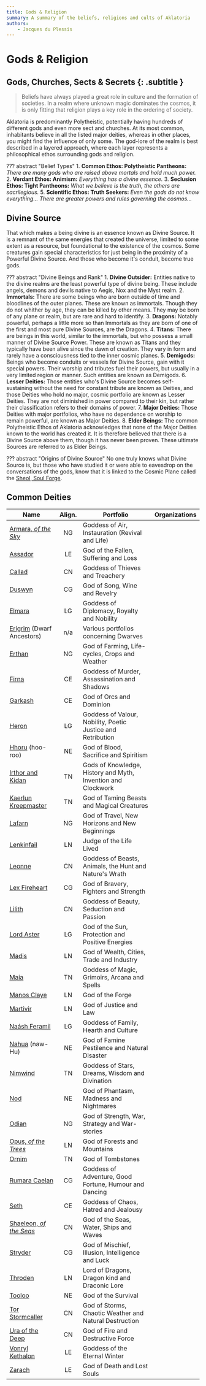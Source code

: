 ```yaml
---
title: Gods & Religion
summary: A summary of the beliefs, religions and cults of Aklatoria
authors:
    - Jacques du Plessis
---
```

# Gods & Religion
## Gods, Churches, Sects & Secrets {: .subtitle }
> Beliefs have always played a great role in culture and the formation of societies.  In a realm where unknown magic dominates the cosmos, it is only fitting that religion plays a key role in the ordering of society.

Aklatoria is predominantly Polytheistic, potentially having hundreds of different gods and even more sect and churches.  At its most common, inhabitants believe in all the listed major deities, whereas in other places, you might find the influence of only some.  The god-lore of the realm is best described in a layered approach, where each layer represents a philosophical ethos surrounding gods and religion.

??? abstract "Belief Types"
    1. **Common Ethos: Polytheistic Pantheons:** _There are many gods who are raised above mortals and hold much power._
    2. **Verdant Ethos: Animism:** _Everything has a divine essence._
    3. **Seclusion Ethos: Tight Pantheons:** _What we believe is the truth, the others are sacrilegious._
    5. **Scientific Ethos: Truth Seekers:** _Even the gods do not know everything... There are greater powers and rules governing the cosmos..._

## Divine Source
That which makes a being divine is an essence known as Divine Source.  It is a remnant of the same energies that created the universe, limited to some extent as a resource, but foundational to the existence of the cosmos. Some creatures gain special characteristics for just being in the proximity of a Powerful Divine Source. And those who become it's conduit, become true gods.

??? abstract "Divine Beings and Rank"
    1. **Divine Outsider:** Entities native to the divine realms are the least powerful type of divine being. These include angels, demons and devils native to Aegis, Nox and the Myst realm.
    2. **Immortals:** There are some beings who are born outside of time and bloodlines of the outer planes. These are known as immortals. Though they do not whither by age, they can be killed by other means. They may be born of any plane or realm, but are rare and hard to identify.
    3. **Dragons:** Notably powerful, perhaps a little more so than Immortals as they are born of one of the first and most pure Divine Sources, are the Dragons.
    4. **Titans:** There are beings in this world, similar to the immortals, but who possess a small manner of Divine Source Power. These are known as Titans and they typically have been alive since the dawn of creation. They vary in form and rarely have a consciousness tied to the inner cosmic planes.
    5. **Demigods:** Beings who become conduits or vessels for Divine Source, gain with it special powers. Their worship and tributes fuel their powers, but usually in a very limited region or manner. Such entities are known as Demigods.
    6. **Lesser Deities:** Those entities who's Divine Source becomes self-sustaining without the need for constant tribute are known as Deities, and those Deities who hold no major, cosmic portfolio are known as Lesser Deities. They are not diminished in power compared to their kin, but rather their classification refers to their domains of power.
    7. **Major Deities:** Those Deities with major portfolios, who have no dependence on worship to remain powerful, are known as Major Deities.
    8. **Elder Beings:** The common Polytheistic Ethos of Aklatoria acknowledges that none of the Major Deities known to the world has created it. It is therefore believed that there is a Divine Source above them, though it has never been proven. These ultimate Sources are referred to as Elder Beings.

??? abstract "Origins of Divine Source"
    No one truly knows what Divine Source is, but those who have studied it or were able to eavesdrop on the conversations of the gods, know that it is linked to the Cosmic Plane called the [Sheol, Soul Forge](../cosmology/planes/sheol.md). 


## Common Deities
|Name|Align.|Portfolio|Organizations|
|-|:-:|---|---|
|[Armara, _of the Sky_ ](./deities/armara)          |NG| Goddess of Air, Instauration (Revival and Life)                    | |
|[Assador](./deities/assador)                       |LE| God of the Fallen, Suffering and Loss                              | |
|[Callad](./deities/callad)	                        |CN| Goddess of Thieves and Treachery                                   | |
|[Duswyn](./deities/duswyn)	                        |CG| God of Song, Wine and Revelry                                      | |
|[Elmara](./deities/elmara)	                        |LG| Goddess of Diplomacy, Royalty and Nobility                         | |
|[Erigrim](./deities/erigrim) (Dwarf Ancestors)     |n/a| Various portfolios concerning Dwarves                             | |
|[Erthan](./deities/erthan)	                        |NG| God of Farming, Life-cycles, Crops and Weather                     | |
|[Firna](./deities/firna)                           |CE| Goddess of Murder, Assassination and Shadows                       | |
|[Garkash](./deities/garkash)                       |CE| God of Orcs and Dominion                                           | |
|[Heron](./deities/heron)	                        |LG| Goddess of Valour, Nobility, Poetic Justice and Retribution        | |
|[Hhoru](./deities/hhoru) (hoo-roo)	                |NE| God of Blood, Sacrifice and Spiritism                              | |
|[Irthor and Kidan](./deities/irthor_&_kidan)	    |TN| Gods of Knowledge, History and Myth, Invention and Clockwork       | |
|[Kaerlun Kreepmaster](./deities/kaerlun)	        |TN| God of Taming Beasts and Magical Creatures                         ||
|[Lafarn](./deities/lafarn)	                        |NG| God of Travel, New Horizons and New Beginnings                     ||
|[Lenkinfail](./deities/lenkinfail)	                |LN| Judge of the Life Lived                                            ||
|[Leonne](./deities/leonne)                         |CN| Goddess of Beasts, Animals, the Hunt and Nature's Wrath            ||
|[Lex Fireheart](./deities/lex_fireheart)	        |CG| God of Bravery, Fighters and Strength                              ||
|[Lilith](./deities/lilith)	                        |CN| Goddess of Beauty, Seduction and Passion                           ||
|[Lord Aster](./deities/lord_aster)	                |LG| God of the Sun, Protection and Positive Energies                   ||
|[Madis](./deities/madis)                           |LN| God of Wealth, Cities, Trade and Industry                          ||
|[Maia](./deities/maia)                             |TN| Goddess of Magic, Grimoirs, Arcana and Spells                      ||
|[Manos Claye](./deities/manos_claye)               |LN| God of the Forge                                                   ||
|[Martivir](./deities/martivir)                     |LN| God of Justice and Law                                             ||
|[Naásh Feramil](./deities/naash_feramil)           |LG| Goddess of Family, Hearth and Culture                              ||
|[Nahua](./deities/nahua) (naw-Hu)	                |NE| God of Famine Pestilence and Natural Disaster                      ||
|[Nimwind](./deities/nimwind)	                    |TN| Goddess of Stars, Dreams, Wisdom and Divination                    ||
|[Nod](./deities/nod)	                            |NE| God of Phantasm, Madness and Nightmares                            ||
|[Odian](./deities/odian)	                        |NG| God of Strength, War, Strategy and War-stories                     ||
|[Opus, _of the Trees_](./deities/opus)             |LN| God of Forests and Mountains                                       ||
|[Ornim](./deities/ornim)	                        |TN| God of Tombstones                                                  ||
|[Rumara Caelan](./deities/rumara_caelan)           |CG| Goddess of Adventure, Good Fortune, Humour and Dancing             ||
|[Seth](./deities/seth)	                            |CE| Goddess of Chaos, Hatred and Jealousy                              ||
|[Shaeleon, _of the Seas_](./deities/shaeleon)	    |CN| God of the Seas, Water, Ships and Waves                            ||
|[Stryder](./deities/stryder)                       |CG| God of Mischief, Illusion, Intelligence and Luck                   ||
|[Throden](./deities/throden)	                    |LN| Lord of Dragons, Dragon kind and Draconic Lore                     ||
|[Tooloo](./deities/tooloo)	                        |NE| God of the Survival                                                ||
|[Tor Stormcaller](./deities/tor)	                |CN| God of Storms, Chaotic Weather and Natural Destruction             ||
|[Ura of the Deep](./deities/ura)	                |CN| God of Fire and Destructive Force                                  ||
|[Vonryl Kethalon](./deities/vonryl_kethalon)	    |LE| Goddess of the Eternal Winter                                      ||
|[Zarach](./deities/zarach)	                        |LE| God of Death and Lost Souls                                        ||